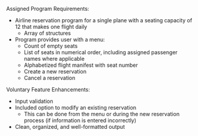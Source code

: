 Assigned Program Requirements:
- Airline reservation program for a single plane with a seating capacity of 12 that makes one flight daily
  - Array of structures 
- Program provides user with a menu:
  - Count of empty seats
  - List of seats in numerical order, including assigned passenger names where applicable
  - Alphabetized flight manifest with seat number
  - Create a new reservation
  - Cancel a reservation

Voluntary Feature Enhancements:
- Input validation
- Included option to modify an existing reservation
  - This can be done from the menu or during the new reservation process (if information is entered incorrectly) 
- Clean, organized, and well-formatted output  
